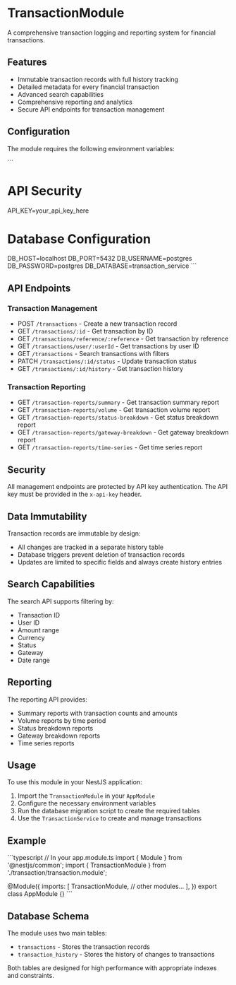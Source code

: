 # TransactionModule

A comprehensive transaction logging and reporting system for financial transactions.

## Features

- Immutable transaction records with full history tracking
- Detailed metadata for every financial transaction
- Advanced search capabilities
- Comprehensive reporting and analytics
- Secure API endpoints for transaction management

## Configuration

The module requires the following environment variables:

\`\`\`
# API Security
API_KEY=your_api_key_here

# Database Configuration
DB_HOST=localhost
DB_PORT=5432
DB_USERNAME=postgres
DB_PASSWORD=postgres
DB_DATABASE=transaction_service
\`\`\`

## API Endpoints

### Transaction Management
- POST `/transactions` - Create a new transaction record
- GET `/transactions/:id` - Get transaction by ID
- GET `/transactions/reference/:reference` - Get transaction by reference
- GET `/transactions/user/:userId` - Get transactions by user ID
- GET `/transactions` - Search transactions with filters
- PATCH `/transactions/:id/status` - Update transaction status
- GET `/transactions/:id/history` - Get transaction history

### Transaction Reporting
- GET `/transaction-reports/summary` - Get transaction summary report
- GET `/transaction-reports/volume` - Get transaction volume report
- GET `/transaction-reports/status-breakdown` - Get status breakdown report
- GET `/transaction-reports/gateway-breakdown` - Get gateway breakdown report
- GET `/transaction-reports/time-series` - Get time series report

## Security

All management endpoints are protected by API key authentication. The API key must be provided in the `x-api-key` header.

## Data Immutability

Transaction records are immutable by design:
- All changes are tracked in a separate history table
- Database triggers prevent deletion of transaction records
- Updates are limited to specific fields and always create history entries

## Search Capabilities

The search API supports filtering by:
- Transaction ID
- User ID
- Amount range
- Currency
- Status
- Gateway
- Date range

## Reporting

The reporting API provides:
- Summary reports with transaction counts and amounts
- Volume reports by time period
- Status breakdown reports
- Gateway breakdown reports
- Time series reports

## Usage

To use this module in your NestJS application:

1. Import the `TransactionModule` in your `AppModule`
2. Configure the necessary environment variables
3. Run the database migration script to create the required tables
4. Use the `TransactionService` to create and manage transactions

## Example

\`\`\`typescript
// In your app.module.ts
import { Module } from '@nestjs/common';
import { TransactionModule } from './transaction/transaction.module';

@Module({
  imports: [
    TransactionModule,
    // other modules...
  ],
})
export class AppModule {}
\`\`\`

## Database Schema

The module uses two main tables:
- `transactions` - Stores the transaction records
- `transaction_history` - Stores the history of changes to transactions

Both tables are designed for high performance with appropriate indexes and constraints.
